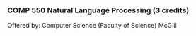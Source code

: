 ### COMP 550 Natural Language Processing (3 credits)

Offered by: Computer Science (Faculty of Science) McGill 

